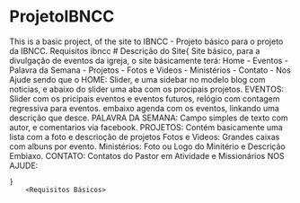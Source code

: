 # ProjetoIBNCC
This is a basic project, of the site to IBNCC - Projeto básico para o projeto da IBNCC.
Requisitos ibncc
	# Descrição do Site{
		Site básico, para a divulgação de eventos da igreja, o site básicamente terá:
		Home - Eventos - Palavra da Semana - Projetos - Fotos e Videos - Ministérios - Contato - Nos Ajude
		sendo que o HOME: 
		Slider, e uma sidebar no modelo blog com noticias, e abaixo do slider uma aba com os procipais projetos.
		EVENTOS:
		Slider com os pricipais eventos e eventos futuros, relógio com contagem regressiva para eventos.
		embaixo agenda com os eventos, linkando uma descrição que desce.
		PALAVRA DA SEMANA: 
		Campo simples de texto com autor, e comentarios via facebook.
		PROJETOS:
		Contém basicamente uma lista com a foto e descrioção de projetos
		Fotos e Videos: 
		Grandes caixas com albuns por evento.
		Ministérios:
		Foto ou Logo do Minitério e Descrição Embiaxo.
		CONTATO:
		Contatos do Pastor em Atividade e Missionários
		NOS AJUDE:
		
		
	}
		<Requisitos Básicos>
		
